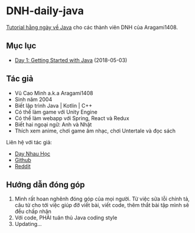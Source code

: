# DNH-daily-java

[Tutorial hằng ngày về Java](https://daynhauhoc.com/t/du-dinh-viet-tutorial-ve-java/65262) cho các thành viên DNH của Aragami1408.

## Mục lục

- [Day 1: Getting Started with Java](Day1/README.md) (2018-05-03)

## Tác giả

- Vũ Cao Minh a.k.a Aragami1408
- Sinh năm 2004
- Biết lập trình Java | Kotlin | C++
- Có thể làm game với Unity Engine
- Có thể làm webapp với Spring, React và Redux
- Biết hai ngoại ngữ: Anh và Nhật
- Thích xem anime, chơi game âm nhạc, chơi Untertale và đọc sách

Liên hệ với tác giả:

- [Dạy Nhau Học](https://daynhauhoc.com/u/harrycoder/summary)
- [Github](https://github.com/Aragami1408)
- [Reddit](https://www.reddit.com/user/Aragami1408/)

## Hướng dẫn đóng góp

1. Mình rất hoan nghênh đóng góp của mọi người. Từ việc sửa lỗi chính tả, câu từ cho tới việc giúp đỡ viết bài, viết code, thêm thắt bài tập mình sẽ đều chấp nhận
2. Với code, PHẢI tuân thủ Java coding style
3. Updating...
